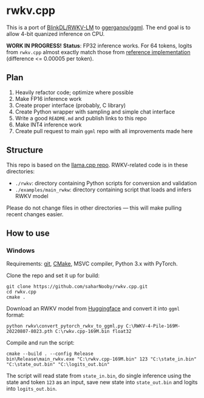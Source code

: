 # rwkv.cpp

This is a port of [BlinkDL/RWKV-LM](https://github.com/BlinkDL/RWKV-LM) to [ggerganov/ggml](https://github.com/ggerganov/ggml). The end goal is to allow 4-bit quanized inference on CPU.

**WORK IN PROGRESS!** **Status**: FP32 inference works. For 64 tokens, logits from `rwkv.cpp` almost exactly match those from [reference implementation](https://github.com/BlinkDL/ChatRWKV/blob/main/RWKV_in_150_lines.py) (difference <= 0.00005 per token).

## Plan

1. Heavily refactor code; optimize where possible
2. Make FP16 inference work
3. Create proper interface (probably, C library)
4. Create Python wrapper with sampling and simple chat interface
5. Write a good `README.md` and publish links to this repo
6. Make INT4 inference work
7. Create pull request to main `ggml` repo with all improvements made here

## Structure

This repo is based on the [llama.cpp repo](https://github.com/ggerganov/llama.cpp). RWKV-related code is in these directories:

- `./rwkv`: directory containing Python scripts for conversion and validation
- `./examples/main_rwkw`: directory containing script that loads and infers RWKV model

Please do not change files in other directories — this will make pulling recent changes easier.

## How to use

### Windows

Requirements: [git](https://gitforwindows.org/), [CMake](https://cmake.org/download/), MSVC compiler, Python 3.x with PyTorch.

Clone the repo and set it up for build:

```commandline
git clone https://github.com/saharNooby/rwkv.cpp.git
cd rwkv.cpp
cmake .
```

Download an RWKV model from [Huggingface](https://huggingface.co/BlinkDL) and convert it into `ggml` format:

```commandline
python rwkv\convert_pytorch_rwkv_to_ggml.py C:\RWKV-4-Pile-169M-20220807-8023.pth C:\rwkv.cpp-169M.bin float32
```

Compile and run the script:

```commandline
cmake --build . --config Release
bin\Release\main_rwkv.exe "C:\rwkv.cpp-169M.bin" 123 "C:\state_in.bin" "C:\state_out.bin" "C:\logits_out.bin"
```

The script will read state from `state_in.bin`, do single inference using the state and token `123` as an input, save new state into `state_out.bin` and logits into `logits_out.bin`.
